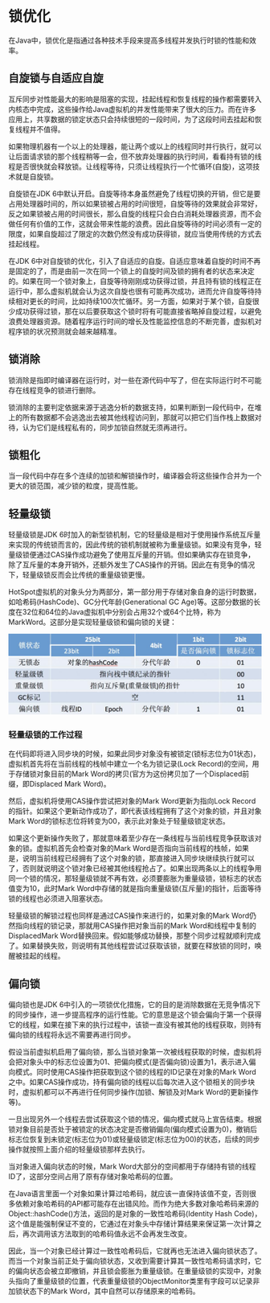 # 锁优化

在Java中，锁优化是指通过各种技术手段来提高多线程并发执行时锁的性能和效率。

## 自旋锁与自适应自旋

互斥同步对性能最大的影响是阻塞的实现，挂起线程和恢复线程的操作都需要转入内核态中完成，这些操作给Java虚拟机的并发性能带来了很大的压力。而在许多应用上，共享数据的锁定状态只会持续很短的一段时间，为了这段时间去挂起和恢复线程并不值得。

如果物理机器有一个以上的处理器，能让两个或以上的线程同时并行执行，就可以让后面请求锁的那个线程稍等一会，但不放弃处理器的执行时间，看看持有锁的线程是否很快就会释放锁。让线程等待，只须让线程执行一个忙循环(自旋)，这项技术就是自旋锁。

自旋锁在JDK 6中默认开启。自旋等待本身虽然避免了线程切换的开销，但它是要占用处理器时间的，所以如果锁被占用的时间很短，自旋等待的效果就会非常好，反之如果锁被占用的时间很长，那么自旋的线程只会白白消耗处理器资源，而不会做任何有价值的工作，这就会带来性能的浪费。因此自旋等待的时间必须有一定的限度，如果自旋超过了限定的次数仍然没有成功获得锁，就应当使用传统的方式去挂起线程。

在JDK 6中对自旋锁的优化，引入了自适应的自旋。自适应意味着自旋的时间不再是固定的了，而是由前一次在同一个锁上的自旋时间及锁的拥有者的状态来决定的。如果在同一个锁对象上，自旋等待刚刚成功获得过锁，并且持有锁的线程正在运行中，那么虚拟机就会认为这次自旋也很有可能再次成功，进而允许自旋等待持续相对更长的时间，比如持续100次忙循环。另一方面，如果对于某个锁，自旋很少成功获得过锁，那在以后要获取这个锁时将有可能直接省略掉自旋过程，以避免浪费处理器资源。随着程序运行时间的增长及性能监控信息的不断完善，虚拟机对程序锁的状况预测就会越来越精准。

## 锁消除

锁消除是指即时编译器在运行时，对一些在源代码中写了，但在实际运行时不可能存在线程竞争的锁进行删除。

锁消除的主要判定依据来源于逃逸分析的数据支持，如果判断到一段代码中，在堆上的所有数据都不会逃逸出去被其他线程访问到，那就可以把它们当作栈上数据对待，认为它们是线程私有的，同步加锁自然就无须再进行。

## 锁粗化

当一段代码中存在多个连续的加锁和解锁操作时，编译器会将这些操作合并为一个更大的锁范围，减少锁的粒度，提高性能。

## 轻量级锁

轻量级锁是JDK 6时加入的新型锁机制，它的轻量级是相对于使用操作系统互斥量来实现的传统锁而言的，因此传统的锁机制就被称为重量级锁。如果没有竞争，轻量级锁便通过CAS操作成功避免了使用互斥量的开销。但如果确实存在锁竞争，除了互斥量的本身开销外，还额外发生了CAS操作的开销。因此在有竞争的情况下，轻量级锁反而会比传统的重量级锁更慢。

HotSpot虚拟机的对象头分为两部分，第一部分用于存储对象自身的运行时数据，如哈希码(HashCode)、GC分代年龄(Generational GC Age)等。这部分数据的长度在32位和64位的Java虚拟机中分别会占用32个或64个比特，称为MarkWord。这部分是实现轻量级锁和偏向锁的关键：

![](../img/mark_word_32.jpg)

### 轻量级锁的工作过程

在代码即将进入同步块的时候，如果此同步对象没有被锁定(锁标志位为01状态)，虚拟机首先将在当前线程的栈帧中建立一个名为锁记录(Lock Record)的空间，用于存储锁对象目前的Mark Word的拷贝(官方为这份拷贝加了一个Displaced前缀，即Displaced Mark Word)。

然后，虚拟机将使用CAS操作尝试把对象的Mark Word更新为指向Lock Record的指针。如果这个更新动作成功了，即代表该线程拥有了这个对象的锁，并且对象Mark Word的锁标志位将转变为00，表示此对象处于轻量级锁定状态。

如果这个更新操作失败了，那就意味着至少存在一条线程与当前线程竞争获取该对象的锁。虚拟机首先会检查对象的Mark Word是否指向当前线程的栈帧，如果是，说明当前线程已经拥有了这个对象的锁，那直接进入同步块继续执行就可以了，否则就说明这个锁对象已经被其他线程抢占了。如果出现两条以上的线程争用同一个锁的情况，那轻量级锁就不再有效，必须要膨胀为重量级锁，锁标志的状态值变为10，此时Mark Word中存储的就是指向重量级锁(互斥量)的指针，后面等待锁的线程也必须进入阻塞状态。

轻量级锁的解锁过程也同样是通过CAS操作来进行的，如果对象的Mark Word仍然指向线程的锁记录，那就用CAS操作把对象当前的Mark Word和线程中复制的DisplacedMark Word替换回来。假如能够成功替换，那整个同步过程就顺利完成了。如果替换失败，则说明有其他线程尝试过获取该锁，就要在释放锁的同时，唤醒被挂起的线程。

## 偏向锁

偏向锁也是JDK 6中引入的一项锁优化措施，它的目的是消除数据在无竞争情况下的同步操作，进一步提高程序的运行性能。它的意思是这个锁会偏向于第一个获得它的线程，如果在接下来的执行过程中，该锁一直没有被其他的线程获取，则持有偏向锁的线程将永远不需要再进行同步。

假设当前虚拟机启用了偏向锁，那么当锁对象第一次被线程获取的时候，虚拟机将会把对象头中的标志位设置为01、把偏向模式(是否偏向锁)设置为1，表示进入偏向模式。同时使用CAS操作把获取到这个锁的线程的ID记录在对象的Mark Word之中。如果CAS操作成功，持有偏向锁的线程以后每次进入这个锁相关的同步块时，虚拟机都可以不再进行任何同步操作(加锁、解锁及对Mark Word的更新操作
等)。

一旦出现另外一个线程去尝试获取这个锁的情况，偏向模式就马上宣告结束。根据锁对象目前是否处于被锁定的状态决定是否撤销偏向(偏向模式设置为0)，撤销后标志位恢复到未锁定(标志位为01)或轻量级锁定(标志位为00)的状态，后续的同步操作就按照上面介绍的轻量级锁那样去执行。

当对象进入偏向状态的时候，Mark Word大部分的空间都用于存储持有锁的线程ID了，这部分空间占用了原有存储对象哈希码的位置。

在Java语言里面一个对象如果计算过哈希码，就应该一直保持该值不变，否则很多依赖对象哈希码的API都可能存在出错风险。而作为绝大多数对象哈希码来源的Object::hashCode()方法，返回的是对象的一致性哈希码(Identity Hash Code)，这个值是能强制保证不变的，它通过在对象头中存储计算结果来保证第一次计算之后，再次调用该方法取到的哈希码值永远不会再发生改变。

因此，当一个对象已经计算过一致性哈希码后，它就再也无法进入偏向锁状态了。而当一个对象当前正处于偏向锁状态，又收到需要计算其一致性哈希码请求时，它的偏向状态会被立即撤销，并且锁会膨胀为重量级锁。在重量级锁的实现中，对象头指向了重量级锁的位置，代表重量级锁的ObjectMonitor类里有字段可以记录非加锁状态下的Mark Word，其中自然可以存储原来的哈希码。
